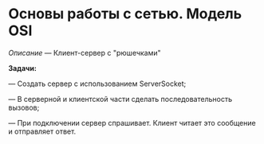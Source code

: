 ﻿# Основы работы с сетью. Модель OSI

*Описание* — Клиент-сервер с "рюшечками"



<b>Задачи: </b>

— Создать сервер с использованием ServerSocket;

— В серверной и клиентской части сделать последовательность вызовов;

— При подключении сервер спрашивает. Клиент читает это сообщение и отправляет ответ.